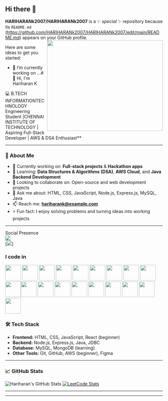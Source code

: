 ## Hi there 👋
**HARIHARANk2007/HARIHARANk2007** is a ✨ _special_ ✨ repository because its `README.md` (https://github.com/HARIHARANk2007/HARIHARANk2007/edit/main/README.md) appears on your GitHub profile.
<img align="right" width="370" height="290" src="https://i.pinimg.com/originals/47/f0/34/47f0342cec72b800463bf003eac1257e.gif">

Here are some ideas to get you started:
- 🔭 I’m currently working on ...# 👋 Hi, I'm Hariharan K

💻 B.TECH INFORMATIONTECHNOLOGY Engineering Student |CHENNAI INSTITUTE OF TECHNOLOGY | Aspiring Full-Stack Developer | AWS & DSA Enthusiast**  

---

### 🚀 About Me
- 🔭 Currently working on: **Full-stack projects** & **Hackathon apps**
- 🌱 Learning: **Data Structures & Algorithms (DSA)**, **AWS Cloud**, and **Java Backend Development**
- 👯 Looking to collaborate on: Open-source and web development projects
- 💬 Ask me about: HTML, CSS, JavaScript, Node.js, Express.js, MySQL, Java
- 📫 Reach me: **hariharank@example.com**
- ⚡ Fun fact: I enjoy solving problems and turning ideas into working projects

---
Social Presence
 <br /> [<img src="https://img.shields.io/badge/LinkedIn-0077B5?style=for-the-badge&logo=linkedin&logoColor=white" />](www.linkedin.com/in/hariharan2007) <br/> [<img src="https://img.shields.io/badge/instagram-d62976?style=for-the-badge&logo=instagram&logoColor=white" />]
### I code in
<img height="50" width="50" src="https://img.icons8.com/color/48/000000/python.png" /> <img height="50" width="50" src="https://img.icons8.com/color/48/000000/c-programming.png" /> <img height="50" width="50" src="https://img.icons8.com/color/48/000000/c-plus-plus-logo.png" /> <img height="50" width="50" src="https://img.icons8.com/color/48/000000/java-coffee-cup-logo.png" /> <img height="50" width="50" src="https://img.icons8.com/color/48/000000/html-5.png" /> <img height="50" width="50" src="https://img.icons8.com/color/48/000000/css3.png" /> <img height="50" width="50" src="https://img.icons8.com/color/48/000000/sass.png"/> <img height="50" width="50" src="https://img.icons8.com/color/48/000000/bootstrap.png" />
<img height="50" width="50" src="https://img.icons8.com/color/48/000000/javascript.png"/><img height="50" width="50" src="https://img.icons8.com/color/48/000000/tensorflow.png"/><img height="50" width="50" src="https://img.icons8.com/fluent/48/000000/arduino.png"/> <img height="50" width="50" src="https://img.icons8.com/color/48/000000/react-native.png"/> <img height="50" width="50" src="https://img.icons8.com/color/48/000000/google-firebase-console.png"/> <img height="50" width="50" src="https://img.icons8.com/color/48/000000/mysql-logo.png"/> <img height="50" width="50" src="https://img.icons8.com/color/48/000000/mongodb.png"/> <img height="50" width="50" src="https://img.icons8.com/color/48/000000/nodejs.png"/> <img height="50" width="50" src="https://img.icons8.com/color/48/000000/spring-logo.png"/> <img height="50" width="50" src="https://img.icons8.com/fluency/48/000000/handlebar-mustache.png"/> <img height="50" width="50" src="https://img.icons8.com/color/48/null/graphql.png"/>
### 🛠 Tech Stack
- **Frontend:** HTML, CSS, JavaScript, React (beginner)
- **Backend:** Node.js, Express.js, Java, JDBC
- **Database:** MySQL, MongoDB (learning)
- **Other Tools:** Git, GitHub, AWS (beginner), Figma

---

### 📈 GitHub Stats
![Hariharan's GitHub Stats](https://github.com/HARIHARANk2007/HARIHARANk2007/new/main?readme=1)
[![LeetCode Stats](https://leetcard.jacoblin.cool/Hariharan_20_04_2007?theme=light&font=Noto%20Sans%20Medefaidrin&ext=contest)](https://leetcode.com/u/Hariharan_20_04_2007)


---

---

